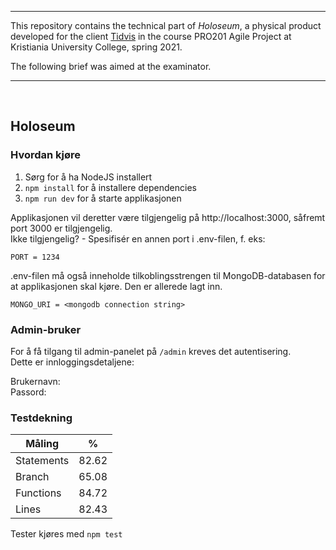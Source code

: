 ***
This repository contains the technical part of *Holoseum*, a physical product developed for the client [Tidvis](https://www.tidvis.no/) in the course PRO201 Agile Project at Kristiania University College, spring 2021.

The following brief was aimed at the examinator.
***

<br/>

## Holoseum

### Hvordan kjøre
1. Sørg for å ha NodeJS installert
2. `npm install` for å installere dependencies
3. `npm run dev` for å starte applikasjonen

Applikasjonen vil deretter være tilgjengelig på http://localhost:3000, såfremt port 3000 er tilgjengelig.  
Ikke tilgjengelig? - Spesifisér en annen port i .env-filen, f. eks:

```
PORT = 1234
```

.env-filen må også inneholde tilkoblingsstrengen til MongoDB-databasen for at applikasjonen skal kjøre. Den er allerede lagt inn.

```
MONGO_URI = <mongodb connection string>
```

### Admin-bruker
For å få tilgang til admin-panelet på `/admin` kreves det autentisering.  
Dette er innloggingsdetaljene:

Brukernavn:  
Passord:

### Testdekning

| Måling     | %          
| -----------|--------
| Statements | 82.62 |
| Branch     | 65.08 |
| Functions  | 84.72 |
| Lines      | 82.43 |


Tester kjøres med `npm test`
